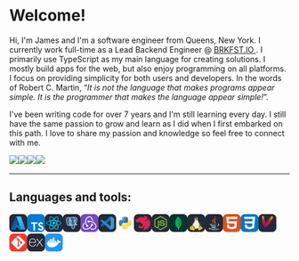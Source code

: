 # Welcome!

Hi, I'm James and I'm a software engineer from Queens, New York. I currently work full-time as a Lead Backend Engineer @ [BRKFST.IO ](https://www.brkfst.io/). I primarily use TypeScript as my main language for creating solutions. I mostly build apps for the web, but also enjoy programming on all platforms. I focus on providing simplicity for both users and developers. In the words of Robert C. Martin, “*It is not the language that makes programs appear simple. It is the programmer that makes the language appear simple!*”.

I've been writing code for over 7 years and I'm still learning every day. I still have the same passion to grow and learn as I did when I first embarked on this path. I love to share my passion and knowledge so feel free to connect with me.

[<img src="https://custom-icon-badges.demolab.com/badge/-LinkedIn-blue?style=for-the-badge&logo=linkedin&logoColor=white">](https://www.linkedin.com/in/james-mccarthy-9ab411142/)[<img src="https://custom-icon-badges.demolab.com/badge/-Email-red?style=for-the-badge&logo=gmail&logoColor=white">](mailto:jmccarthyns92@gmail.com)[<img src="https://custom-icon-badges.demolab.com/badge/-Resume-blue?style=for-the-badge&logo=download&logoColor=white">](https://google.com)[<img src="https://custom-icon-badges.demolab.com/badge/-Schedule a Chat-yellow?style=for-the-badge&logo=calendar&logoColor=black">](https://cal.com/jmccarthy92/30min)
 
 ----
  
 ## Languages and tools:
 <code><img height="32" src="https://raw.githubusercontent.com/tandpfun/skill-icons/main/icons/Azure-Dark.svg"></code><code><img height="32" src="https://raw.githubusercontent.com/tandpfun/skill-icons/main/icons/TypeScript.svg"></code><code><img height="32" src="https://raw.githubusercontent.com/tandpfun/skill-icons/main/icons/React-Dark.svg"></code><code><img height="32" src="https://raw.githubusercontent.com/tandpfun/skill-icons/main/icons/PostgreSQL-Dark.svg"></code><code><img height="32" src="https://raw.githubusercontent.com/tandpfun/skill-icons/main/icons/Redux.svg"></code><code><img height="32" src="https://raw.githubusercontent.com/tandpfun/skill-icons/main/icons/VSCode-Dark.svg"></code><code><img height="32" src="https://raw.githubusercontent.com/github/explore/80688e429a7d4ef2fca1e82350fe8e3517d3494d/topics/python/python.png"></code><code><img height="32" src="https://raw.githubusercontent.com/tandpfun/skill-icons/main/icons/NestJS-Dark.svg"></code><code><img height="32" src="https://raw.githubusercontent.com/tandpfun/skill-icons/main/icons/NodeJS-Dark.svg"></code><code><img height="32" src="https://raw.githubusercontent.com/tandpfun/skill-icons/main/icons/MongoDB.svg"></code><code><img height="32" src="https://raw.githubusercontent.com/tandpfun/skill-icons/main/icons/Linux-Dark.svg"></code><code><img height="32" src="https://raw.githubusercontent.com/tandpfun/skill-icons/main/icons/Java-Dark.svg"></code><code><img height="32" src="https://raw.githubusercontent.com/tandpfun/skill-icons/main/icons/HTML.svg"></code><code><img height="32" src="https://raw.githubusercontent.com/tandpfun/skill-icons/main/icons/CSS.svg"></code><code><img height="32" src="https://raw.githubusercontent.com/tandpfun/skill-icons/main/icons/Maven-Dark.svg"></code><code><img height="32" src="https://raw.githubusercontent.com/tandpfun/skill-icons/main/icons/Git.svg"></code><code><img height="32" src="https://raw.githubusercontent.com/tandpfun/skill-icons/main/icons/ExpressJS-Dark.svg"></code><code><img height="32" src="https://raw.githubusercontent.com/tandpfun/skill-icons/main/icons/Docker.svg"></code>
  



<!--
**jmccarthy92/jmccarthy92** is a ✨ _special_ ✨ repository because its `README.md` (this file) appears on your GitHub profile.

Here are some ideas to get you started:

- 🔭 I’m currently working on ...
- 🌱 I’m currently learning ...
- 👯 I’m looking to collaborate on ...
- 🤔 I’m looking for help with ...
- 💬 Ask me about ...
- 📫 How to reach me: ...
- 😄 Pronouns: ...
- ⚡ Fun fact: ...
-->
